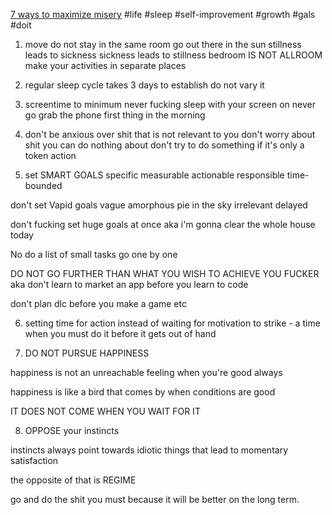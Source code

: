 [7 ways to maximize misery](https://youtu.be/LO1mTELoj6o)
#life #sleep
#self-improvement 
#growth 
#gals #doit 
1) move
do not stay in the same room
go out there in the sun
stillness leads to sickness
sickness leads to stillness
bedroom IS NOT ALLROOM
make your activities in separate places

2) regular sleep cycle
takes 3 days to establish
do not vary it

3) screentime to minimum
never fucking sleep with your screen on
never go grab the phone first thing in the morning

4) don't be anxious over shit that is not relevant to you
don't worry about shit you can do nothing about
don't try to do something if it's only a token action

5) set SMART GOALS
specific
measurable
actionable
responsible
time-bounded

don't set Vapid goals
vague
amorphous
pie in the sky
irrelevant
delayed

don't fucking set huge goals at once aka
i'm gonna clear the whole house today

No
do a list of small tasks
go one by one

DO NOT GO FURTHER THAN WHAT YOU WISH TO ACHIEVE YOU FUCKER
aka 
don't learn to market an app
before you learn to code

don't plan dlc
before you make a game
etc

6) setting time for action instead of waiting for motivation to strike - a time when you must do it before it gets out of hand

7) DO NOT
PURSUE
HAPPINESS

happiness is not an unreachable feeling when you're good always

happiness is like a bird that comes by when conditions are good

IT DOES NOT COME WHEN YOU WAIT FOR IT

8) OPPOSE your instincts

instincts always point towards idiotic things that lead to momentary satisfaction

the opposite of that is REGIME

go and do the shit you must because it will be better on the long term.